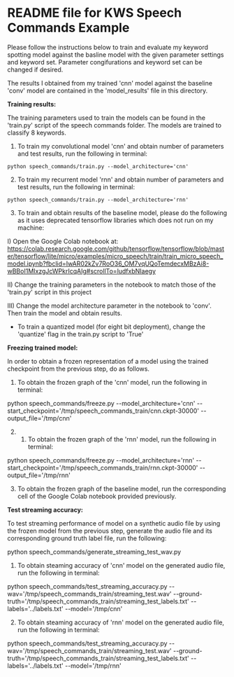 # README file for KWS Speech Commands Example

Please follow the instructions below to train and evaluate my keyword spotting model against the basline model with the given parameter settings and keyword set. Parameter congifurations and keyword set can be changed if desired.

The results I obtained from my trained 'cnn' model against the baseline 'conv' model are contained 
in the 'model_results' file in this directory.

**Training results:**

The training parameters used to train the models can be found in the 'train.py' script 
of the speech commands folder. The models are trained to classify 8 keywords.

1) To train my convolutional model 'cnn' and obtain number of parameters and test results,
 run the following in terminal:
```
python speech_commands/train.py --model_architecture='cnn'
```
2) To train my recurrent model 'rnn' and obtain number of parameters and test results,
 run the following in terminal:
```
python speech_commands/train.py --model_architecture='rnn'
```
3) To train and obtain results of the baseline model, please do the following as it uses deprecated 
tensorflow libraries which does not run on my machine:

I) Open the Google Colab notebook at: 
https://colab.research.google.com/github/tensorflow/tensorflow/blob/master/tensorflow/lite/micro/examples/micro_speech/train/train_micro_speech_model.ipynb?fbclid=IwAR02kZv7RoO36_OM7vqUQoTemdecxMBzAi8-wBBoI1MIxzgJcWPkrIcqAIg#scrollTo=ludfxbNIaegy 

II) Change the training parameters in the notebook to match those of the 'train.py' script in this project

III) Change the model architecture parameter in the notebook to 'conv'. Then train the model and obtain results.


- To train a quantized model (for eight bit deployment), change the 'quantize' flag in the train.py script to 'True'


**Freezing trained model:**

In order to obtain a frozen representation of a model using the trained checkpoint from the previous step, do as follows.

1) To obtain the frozen graph of the 'cnn' model, run the following in terminal:

python speech_commands/freeze.py --model_architecture='cnn' --start_checkpoint='/tmp/speech_commands_train/cnn.ckpt-30000' --output_file='/tmp/cnn'

2) 1) To obtain the frozen graph of the 'rnn' model, run the following in terminal:

python speech_commands/freeze.py --model_architecture='rnn' --start_checkpoint='/tmp/speech_commands_train/rnn.ckpt-30000' --output_file='/tmp/rnn'

3) To obtain the frozen graph of the baseline model, run the corresponding cell of the Google Colab notebook provided previously.


**Test streaming accuracy:**

To test streaming performance of model on a synthetic audio file by using the frozen model from the previous step,
generate the audio file and its corresponding ground truth label file, run the following:

python speech_commands/generate_streaming_test_wav.py


1) To obtain steaming accuracy of 'cnn' model on the generated audio file, run the following in terminal:

python speech_commands/test_streaming_accuracy.py --wav='/tmp/speech_commands_train/streaming_test.wav'  --ground-truth='/tmp/speech_commands_train/streaming_test_labels.txt' --labels='../labels.txt' --model='/tmp/cnn'

2) To obtain steaming accuracy of 'rnn' model on the generated audio file, run the following in terminal:

python speech_commands/test_streaming_accuracy.py --wav='/tmp/speech_commands_train/streaming_test.wav'  --ground-truth='/tmp/speech_commands_train/streaming_test_labels.txt' --labels='../labels.txt' --model='/tmp/rnn'





